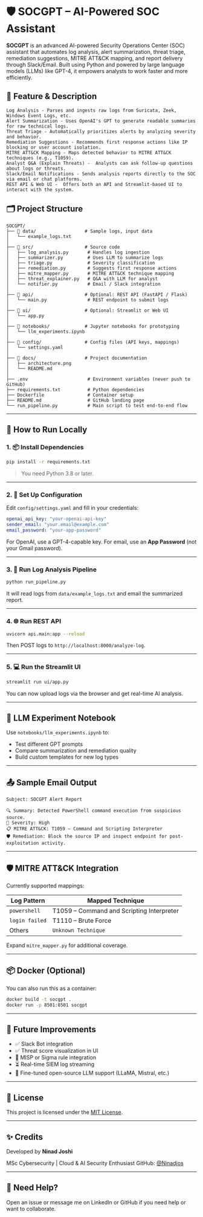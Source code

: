 # 🛡️ SOCGPT – AI-Powered SOC Assistant

**SOCGPT** is an advanced AI-powered Security Operations Center (SOC) assistant that automates log analysis, alert summarization, threat triage, remediation suggestions, MITRE ATT&CK mapping, and report delivery through Slack/Email. Built using Python and powered by large language models (LLMs) like GPT-4, it empowers analysts to work faster and more efficiently.


## 🔧 Feature & Description 
```
Log Analysis - Parses and ingests raw logs from Suricata, Zeek, Windows Event Logs, etc. 
Alert Summarization - Uses OpenAI's GPT to generate readable summaries for raw technical logs. 
Threat Triage - Automatically prioritizes alerts by analyzing severity and behavior. 
Remediation Suggestions - Recommends first response actions like IP blocking or user account isolation. 
MITRE ATT&CK Mapping - Maps detected behavior to MITRE ATT&CK techniques (e.g., T1059). 
Analyst Q&A (Explain Threats) -  Analysts can ask follow-up questions about logs or threats. 
Slack/Email Notifications - Sends analysis reports directly to the SOC via email or chat platforms. 
REST API & Web UI -  Offers both an API and Streamlit-based UI to interact with the system.
```
## 🗂️ Project Structure
```
SOCGPT/
├── 📂 data/                  # Sample logs, input data
│   └── example_logs.txt
│
├── 📂 src/                   # Source code
│   ├── log_analysis.py       # Handles log ingestion
│   ├── summarizer.py         # Uses LLM to summarize logs
│   ├── triage.py             # Severity classification
│   ├── remediation.py        # Suggests first response actions
│   ├── mitre_mapper.py       # MITRE ATT&CK technique mapping
│   ├── threat_explainer.py   # Q&A with LLM for analyst
│   └── notifier.py           # Email / Slack integration
│
├── 📂 api/                   # Optional: REST API (FastAPI / Flask)
│   └── main.py               # REST endpoint to submit logs
│
├── 📂 ui/                    # Optional: Streamlit or Web UI
│   └── app.py
│
├── 📂 notebooks/             # Jupyter notebooks for prototyping
│   └── llm_experiments.ipynb
│
├── 📂 config/                # Config files (API keys, mappings)
│   └── settings.yaml
│
├── 📂 docs/                  # Project documentation
│   ├── architecture.png
│   └── README.md
│
├── .env                      # Environment variables (never push to GitHub)
├── requirements.txt          # Python dependencies
├── Dockerfile                # Container setup
├── README.md                 # GitHub landing page
└── run_pipeline.py           # Main script to test end-to-end flow 
```


---

## 🚀 How to Run Locally

### 1. 📦 Install Dependencies

```bash
pip install -r requirements.txt
````

> You need Python 3.8 or later.

---

### 2. 🔑 Set Up Configuration

Edit `config/settings.yaml` and fill in your credentials:

```yaml
openai_api_key: "your-openai-api-key"
sender_email: "your.email@example.com"
email_password: "your-app-password"
```

For OpenAI, use a GPT-4-capable key. For email, use an **App Password** (not your Gmail password).

---

### 3. 🧪 Run Log Analysis Pipeline

```bash
python run_pipeline.py
```

It will read logs from `data/example_logs.txt` and email the summarized report.

---

### 4. 🌐 Run REST API

```bash
uvicorn api.main:app --reload
```

Then POST logs to `http://localhost:8000/analyze-log`.

---

### 5. 💻 Run the Streamlit UI

```bash
streamlit run ui/app.py
```

You can now upload logs via the browser and get real-time AI analysis.

---

## 🧠 LLM Experiment Notebook

Use `notebooks/llm_experiments.ipynb` to:

* Test different GPT prompts
* Compare summarization and remediation quality
* Build custom templates for new log types

---

## 📤 Sample Email Output

```
Subject: SOCGPT Alert Report

🔍 Summary: Detected PowerShell command execution from suspicious source.
🚦 Severity: High
📋 MITRE ATT&CK: T1059 – Command and Scripting Interpreter
🛡️ Remediation: Block the source IP and inspect endpoint for post-exploitation activity.
```

---

## 🛡️ MITRE ATT\&CK Integration

Currently supported mappings:

| Log Pattern    | Mapped Technique                          |
| -------------- | ----------------------------------------- |
| `powershell`   | T1059 – Command and Scripting Interpreter |
| `login failed` | T1110 – Brute Force                       |
| Others         | `Unknown Technique`                       |

Expand `mitre_mapper.py` for additional coverage.

---

## 📦 Docker (Optional)

You can also run this as a container:

```bash
docker build -t socgpt .
docker run -p 8501:8501 socgpt
```

---

## 🤖 Future Improvements

* ✅ Slack Bot integration
* ✅ Threat score visualization in UI
* 🔄 MISP or Sigma rule integration
* ⏳ Real-time SIEM log streaming
* 🧠 Fine-tuned open-source LLM support (LLaMA, Mistral, etc.)

---

## 📜 License

This project is licensed under the [MIT License](https://opensource.org/licenses/MIT).

---

## ✨ Credits

Developed by **Ninad Joshi**

MSc Cybersecurity | Cloud & AI Security Enthusiast
GitHub: [@Ninadjos](https://github.com/Ninadjos)

---

## 💬 Need Help?

Open an issue or message me on LinkedIn or GitHub if you need help or want to collaborate.
